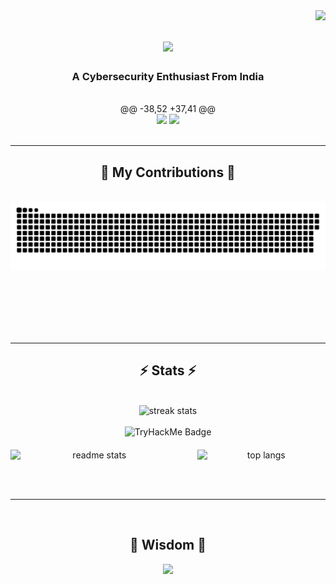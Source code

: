 <img align="right" src="https://visitor-badge.laobi.icu/badge?page_id=shivang1209-dot.shivang1209-dot" />

<h1 align="center">
<img src="https://readme-typing-svg.herokuapp.com/?font=Righteous&size=35&center=true&vCenter=true&width=500&height=70&duration=4000&lines=Hi+There!+👋;+I'm+Shivang+Tiwari!;" />
</h1>

<h3 align="center">A Cybersecurity Enthusiast From India </h3>

<br/>

<div align="center">
@@ -38,52 +37,41 @@
<br/>
<div align="center">
<img src="https://skillicons.dev/icons?i=linux,python,bash,powershell,kali,html,css,electron,vscode" />
<img src="https://skillicons.dev/icons?i=ubuntu,go,c,mysql,sqlite,postman,github,git,vim,docker" /><br>
</div>

<br/>
<hr/>

<div align="center">
<h2>🐍 My Contributions 🐍</h2>
<br>
<img alt="snake eating my contributions" src="https://raw.githubusercontent.com/shivang1209-dot/shivang1209-dot/output/github-contribution-grid-snake.svg" />
  
  <br/><br/><br/>
  <br/><br/>
</div>

<hr/>

<h2 align="center">⚡ Stats ⚡</h2>
<br>
<div align="center">

<img width="390" src="https://streak-stats.demolab.com/?user=shivang1209-dot&count_private=true&theme=react&border_radius=10" alt="streak stats" />
<br/><br/>

<img width="350" src="https://tryhackme-badges.s3.amazonaws.com/S4vi0ur.png" alt="TryHackMe Badge" />
  <br/>
<div style="display: flex; justify-content: center; gap: 30px; margin-top: 20px;">
<img width="425" src="https://github-readme-stats.vercel.app/api?username=shivang1209-dot&count_private=true&show_icons=true&theme=react&rank_icon=github&border_radius=10" alt="readme stats" />
<img width="325" src="https://github-readme-stats.vercel.app/api/top-langs/?username=shivang1209-dot&hide=HTML&langs_count=8&layout=compact&theme=react&border_radius=10&size_weight=0.5&count_weight=0.5&exclude_repo=github-readme-stats" alt="top langs" />
</div>
</div>



<br/><br/>

<hr/>

<br/>

<div align="center">
<h2 align="center">💬 Wisdom 💬</h2>

![](https://quotes-github-readme.vercel.app/api?type=horizontal&theme=radical)
</div>

<br/>
